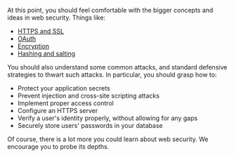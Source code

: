 At this point, you should feel comfortable with the bigger concepts and ideas in web security. Things like:

- [HTTPS and SSL](http://robertheaton.com/2014/03/27/how-does-https-actually-work/)
- [OAuth](http://blog.varonis.com/introduction-to-oauth/)
- [Encryption](https://medium.com/@vrypan/explaining-public-key-cryptography-to-non-geeks-f0994b3c2d5)
- [Hashing and salting](https://crackstation.net/hashing-security.htm)

You should also understand some common attacks, and standard defensive strategies to thwart such attacks. In particular, you should grasp how to:

- Protect your application secrets
- Prevent injection and cross-site scripting attacks
- Implement proper access control
- Configure an HTTPS server
- Verify a user's identity properly, without allowing for any gaps
- Securely store users' passwords in your database

Of course, there is a lot more you could learn about web security. We encourage you to probe its depths.